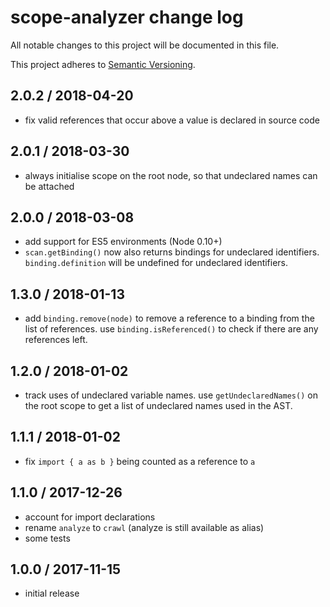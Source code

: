 # scope-analyzer change log

All notable changes to this project will be documented in this file.

This project adheres to [Semantic Versioning](http://semver.org/).

## 2.0.2 / 2018-04-20
* fix valid references that occur above a value is declared in source code

## 2.0.1 / 2018-03-30
* always initialise scope on the root node, so that undeclared names can be attached

## 2.0.0 / 2018-03-08

* add support for ES5 environments (Node 0.10+)
* `scan.getBinding()` now also returns bindings for undeclared identifiers. `binding.definition` will be undefined for undeclared identifiers.

## 1.3.0 / 2018-01-13

* add `binding.remove(node)` to remove a reference to a binding from the list of references. use `binding.isReferenced()` to check if there are any references left.

## 1.2.0 / 2018-01-02

* track uses of undeclared variable names. use `getUndeclaredNames()` on the root scope to get a list of undeclared names used in the AST.

## 1.1.1 / 2018-01-02

* fix `import { a as b }` being counted as a reference to `a`

## 1.1.0 / 2017-12-26

* account for import declarations
* rename `analyze` to `crawl` (analyze is still available as alias)
* some tests

## 1.0.0 / 2017-11-15

* initial release
